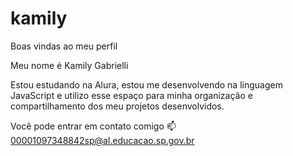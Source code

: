 # kamily
Boas vindas ao meu perfil 

Meu nome é Kamily Gabrielli

Estou estudando na Alura,
estou me desenvolvendo na linguagem JavaScript e
utilizo esse espaço para minha organização e compartilhamento dos meu projetos desenvolvidos.

Você pode entrar em contato comigo 📫
00001097348842sp@al.educacao.sp.gov.br
